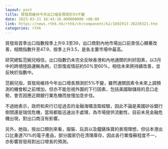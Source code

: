 ```yaml
---
layout: post
title: 貿發局維持今年出口增長預測於5%不變
date: 2023-03-21 16:43:18.000000000 +08:00
link: https://news.rthk.hk/rthk/ch/component/k2/1692913-20230321.htm
categories: rthk
---
```


貿發局首季出口指數按季上升9.3至39，出口商對內地市場出口前景信心顯著改善，相關指數升至47.9，按季上升3.5，是各主要市場中最高。

研究總監范婉兒相信，出口指數仍未完全反映香港和內地通關的利好因素，以3月中的跨境陸路運輸為例，已恢復疫情前約50%至60%，相信未來將持續改善，並反映於指數中。

范婉兒指，貿發局維持今年出口增長預測於5%不變，雖然通關因素令未來上調預測的機會較之前增加，但亦不能忽視外圍的下行因素，包括美國聯儲局的息口走勢，會否因應近期銀行業危機而放慢加息步伐。

不過她表示，政府和央行已從過去的金融海嘯汲取經驗，因此不論是美國矽谷銀行倒閉還是瑞信危機，當局都能迅速出手處理，為市場提供流動性，目前未見金融危機出現，對出口商沒有影響。

另外，她指，按出口類別來看，服裝、玩具以及鐘錶珠寶的表現理想，但佔本港出口比重達70%的電子產品，部分國家仍在清理庫存，因此各行業復蘇程度不一，亦影響貿發局對出口增長的預測。
